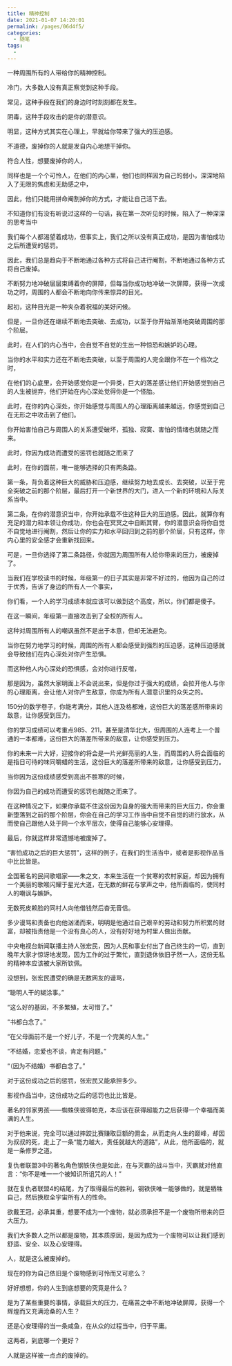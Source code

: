 ```yaml
---
title: 精神控制
date: 2021-01-07 14:20:01
permalink: /pages/06d4f5/
categories:
  - 随笔
tags:
  - 
---
```





一种周围所有的人带给你的精神控制。

冷门，大多数人没有真正察觉到这种手段。

常见，这种手段在我们的身边时时刻刻都在发生。

阴毒，这种手段攻击的是你的潜意识。

明显，这种方式其实在心理上，早就给你带来了强大的压迫感。

不道德，废掉你的人就是发自内心地想干掉你。

符合人性，想要废掉你的人，



同样也是一个个可怜人，在他们的内心里，他们也同样因为自己的弱小，深深地陷入了无限的焦虑和无助感之中，

因此，他们只能用拼命阉割掉你的方式，才能让自己活下去。

不知道你们有没有听说过这样的一句话，我在第一次听见的时候，陷入了一种深深的思考当中

我们每个人都渴望着成功，但事实上，我们之所以没有真正成功，是因为害怕成功之后所遭受的惩罚。

因此，我们总是趋向于不断地通过各种方式将自己进行阉割，不断地通过各种方式将自己废掉。

不断努力地冲破层层束缚着你的屏障，但每当你成功地冲破一次屏障，获得一次成功之时，周围的人都会不断地向你传来惊异的目光。



起初，这种目光是一种夹杂着祝福的美好问候。

但是，一旦你还在继续不断地去突破、去成功，以至于你开始渐渐地突破周围的那个阶层。

此时，在人们的内心当中，会自觉不自觉的生出一种惊恐和嫉妒的心理。

当你的水平和实力还在不断地去突破，以至于周围的人完全跟你不在一个档次之时，

在他们的心底里，会开始感觉你是一个异类，巨大的落差感让他们开始感觉到自己的人生被抛弃，他们开始在内心深处觉得你是一个怪胎。

此时，在你的内心深处，你开始感觉与周围人的心理距离越来越远，你感觉到自己在无形之中攻击到了他们。

你开始害怕自己与周围人的关系遭受破坏，孤独、寂寞、害怕的情绪也就随之而来。

此时，你因为成功而遭受的惩罚也就随之而来了



此时，在你的面前，唯一能够选择的只有两条路。

第一条，背负着这种巨大的威胁和压迫感，继续努力地去成长、去突破，以至于完全突破之前的那个阶层，最后打开一个新世界的大门，进入一个新的环境和人际关系当中。

第二条，在你的潜意识当中，你开始承载不住这种巨大的压迫感。因此，就算你有充足的潜力和本领让你成功，你也会在冥冥之中自断其臂，你的潜意识会将你自觉不自觉地进行阉割，然后让你的实力和水平回归到之前的那个阶层，只有这样，你内心里的安全感才会重新找回来。

可是，一旦你选择了第二条路径，你就因为周围所有人给你带来的压力，被废掉了。



当我们在学校读书的时候，年级第一的日子其实是非常不好过的，他因为自己的过于优秀，告诉了身边的所有人一个事实，

你们看，一个人的学习成绩本就应该可以做到这个高度，所以，你们都是傻子。

在这一瞬间，年级第一直接攻击到了全校的所有人。

这种对周围所有人的嘲讽虽然不是出于本意，但却无法避免。

当你在努力地学习的时候，周围的所有人都会感受到强烈的压迫感，这种压迫感就会导致他们在内心深处对你产生恐惧。

而这种他人内心深处的恐惧感，会对你进行反噬，

那是因为，虽然大家明面上不会说出来，但是你过于强大的成绩，会拉开他人与你的心理距离，会让他人对你产生敌意，你成为所有人潜意识里的众矢之的。

150分的数学卷子，你能考满分，其他人连及格都难，这份巨大的落差感所带来的敌意，让你感受到压力。

你的学习成绩可以考重点985、211，甚至是清华北大，但周围的人连考上一个普通的一本都难，这份巨大的落差所带来的敌意，让你感受到压力。

你的未来一片大好，迎接你的将会是一片光鲜亮丽的人生，而周围的人将会面临的是指日可待的味同嚼蜡的生活，这份巨大的落差所带来的敌意，让你感受到压力。



当你因为这份成绩感受到高出不胜寒的时候，

你因为自己的成功而遭受的惩罚也就随之而来了。

在这种情况之下，如果你承载不住这份因为自身的强大而带来的巨大压力，你会重新堕落到之前的那个阶层，你会在自己的学习工作当中自觉不自觉的进行放水，从而使自己跟他人处于同一个水平层次，使得自己能够心安理得。

最后，你就这样非常遗憾地被废掉了。



“害怕成功之后的巨大惩罚”，这样的例子，在我们的生活当中，或者是影视作品当中比比皆是。

全国著名的民间歌唱家——朱之文，本来生活在一个贫寒的农村家庭，却因为拥有一个美丽的歌喉闪耀于星光大道，在无数的鲜花与掌声之中，他所面临的，使同村人的嘲讽与嫉妒。

无数死皮赖脸的同村人向他借钱然后杳无音信。

多少谩骂和责备也向他汹涌而来，明明是他通过自己艰辛的劳动和努力所积累的财富，却被指责他是一个没有良心的人，没有好好地为村里人做出贡献。

中央电视台新闻联播主持人张宏民，因为人民和事业付出了自己终生的一切，直到晚年大家才惊讶地发现，因为工作的过于繁忙，直到退休依旧孑然一人，这份无私的精神本应该被大家所钦佩。



没想到，张宏民遭受的确是无数网友的谩骂，

“聪明人干的糊涂事。”

“这么好的基因，不多繁殖，太可惜了。”

“书都白念了。”

“在父母面前不是一个好儿子，不是一个完美的人生。”

“不结婚，恋爱也不谈，肯定有问题。”

“（因为不结婚）书都白念了。”

对于这份成功之后的惩罚，张宏民又能承担多少。

影视作品当中，这份成功之后的惩罚也比比皆是。

著名的邻家男孩——蜘蛛侠彼得帕克，本应该在获得超能力之后获得一个幸福而美满的人生。

对于他来说，完全可以通过摔跤比赛赚取巨额的佣金，从而走向人生的巅峰，却因为叔叔的死，走上了一条“能力越大，责任就越大的道路”，从此，他所面临的，就是一条修罗之道。

复仇者联盟3中的著名角色钢铁侠也是如此，在与灭霸的战斗当中，灭霸就对他直言：“你不是唯一一个被知识所诅咒的人！”

就在复仇者联盟4的结尾，为了取得最后的胜利，钢铁侠唯一能够做的，就是牺牲自己，然后换取全宇宙所有人的性命。

欲戴王冠，必承其重，想要不成为一个废物，就必须承担不是一个废物所带来的巨大压力。

我们大多数人之所以都是废物，其本质原因，是因为成为一个废物可以让我们感到舒适、安全、以及心安理得。



人，就是这么被废掉的。

现在的你为自己依旧是个废物感到可怜而又可悲么？

好好想想，你的人生到底想要的究竟是什么？

是为了某些重要的事情，承载巨大的压力，在痛苦之中不断地冲破屏障，获得一个辉煌而又充满沧桑的人生？

还是心安理得的当一条咸鱼，在从众的过程当中，归于平庸。

这两者，到底哪一个更好？



人就是这样被一点点的废掉的。